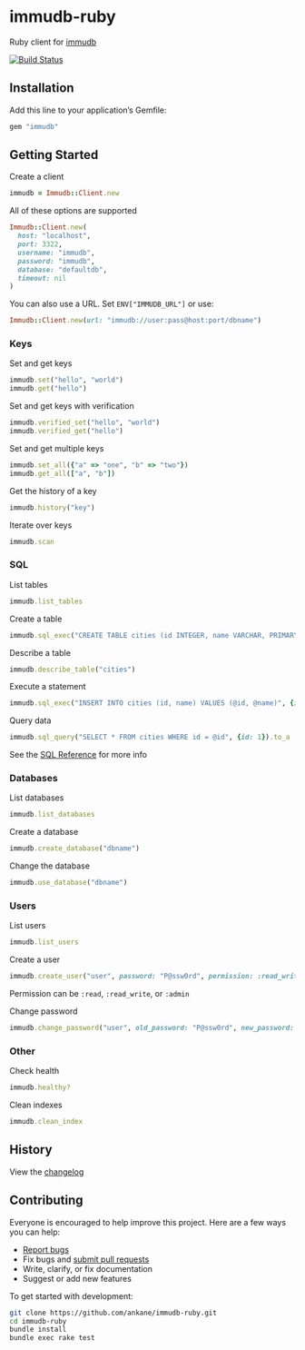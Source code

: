 # immudb-ruby

Ruby client for [immudb](https://github.com/codenotary/immudb)

[![Build Status](https://github.com/ankane/immudb-ruby/workflows/build/badge.svg?branch=master)](https://github.com/ankane/immudb-ruby/actions)

## Installation

Add this line to your application’s Gemfile:

```ruby
gem "immudb"
```

## Getting Started

Create a client

```ruby
immudb = Immudb::Client.new
```

All of these options are supported

```ruby
Immudb::Client.new(
  host: "localhost",
  port: 3322,
  username: "immudb",
  password: "immudb",
  database: "defaultdb",
  timeout: nil
)
```

You can also use a URL. Set `ENV["IMMUDB_URL"]` or use:

```ruby
Immudb::Client.new(url: "immudb://user:pass@host:port/dbname")
```

### Keys

Set and get keys

```ruby
immudb.set("hello", "world")
immudb.get("hello")
```

Set and get keys with verification

```ruby
immudb.verified_set("hello", "world")
immudb.verified_get("hello")
```

Set and get multiple keys

```ruby
immudb.set_all({"a" => "one", "b" => "two"})
immudb.get_all(["a", "b"])
```

Get the history of a key

```ruby
immudb.history("key")
```

Iterate over keys

```ruby
immudb.scan
```

### SQL

List tables

```ruby
immudb.list_tables
```

Create a table

```ruby
immudb.sql_exec("CREATE TABLE cities (id INTEGER, name VARCHAR, PRIMARY KEY id)")
```

Describe a table

```ruby
immudb.describe_table("cities")
```

Execute a statement

```ruby
immudb.sql_exec("INSERT INTO cities (id, name) VALUES (@id, @name)", {id: 1, name: "Chicago"})
```

Query data

```ruby
immudb.sql_query("SELECT * FROM cities WHERE id = @id", {id: 1}).to_a
```

See the [SQL Reference](https://docs.immudb.io/master/reference/sql.html) for more info

### Databases

List databases

```ruby
immudb.list_databases
```

Create a database

```ruby
immudb.create_database("dbname")
```

Change the database

```ruby
immudb.use_database("dbname")
```

### Users

List users

```ruby
immudb.list_users
```

Create a user

```ruby
immudb.create_user("user", password: "P@ssw0rd", permission: :read_write, database: "dbname")
```

Permission can be `:read`, `:read_write`, or `:admin`

Change password

```ruby
immudb.change_password("user", old_password: "P@ssw0rd", new_password: "P@ssw0rd2")
```

### Other

Check health

```ruby
immudb.healthy?
```

Clean indexes

```ruby
immudb.clean_index
```

## History

View the [changelog](https://github.com/ankane/immudb-ruby/blob/master/CHANGELOG.md)

## Contributing

Everyone is encouraged to help improve this project. Here are a few ways you can help:

- [Report bugs](https://github.com/ankane/immudb-ruby/issues)
- Fix bugs and [submit pull requests](https://github.com/ankane/immudb-ruby/pulls)
- Write, clarify, or fix documentation
- Suggest or add new features

To get started with development:

```sh
git clone https://github.com/ankane/immudb-ruby.git
cd immudb-ruby
bundle install
bundle exec rake test
```
